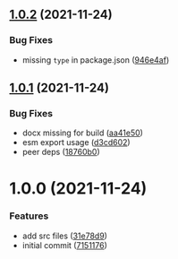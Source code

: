 ## [1.0.2](https://github.com/kpfromer/docx-react/compare/v1.0.1...v1.0.2) (2021-11-24)


### Bug Fixes

* missing `type` in package.json ([946e4af](https://github.com/kpfromer/docx-react/commit/946e4afc0715d442c0e05fd02264ca9bfd8c9ddd))

## [1.0.1](https://github.com/kpfromer/docx-react/compare/v1.0.0...v1.0.1) (2021-11-24)


### Bug Fixes

* docx missing for build ([aa41e50](https://github.com/kpfromer/docx-react/commit/aa41e50f3ddb3f33fbdf80f9686b9fd68f71bbcd))
* esm export usage ([d3cd602](https://github.com/kpfromer/docx-react/commit/d3cd602f13d7df96e590700822f68a31e431b129))
* peer deps ([18760b0](https://github.com/kpfromer/docx-react/commit/18760b0e82ffe052dbc4025e22c8dc71c066f555))

# 1.0.0 (2021-11-24)


### Features

* add src files ([31e78d9](https://github.com/kpfromer/docx-react/commit/31e78d9aa0506c6c894b7c618aecccd056733b0b))
* initial commit ([7151176](https://github.com/kpfromer/docx-react/commit/71511769f8b63b8355c4478cdd8b85d45a446037))
